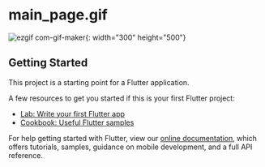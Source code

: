 # main_page.gif

![ezgif com-gif-maker](https://user-images.githubusercontent.com/64016453/126323088-747de835-e4e9-41bb-8666-fcd0ed36e535.gif){: width="300" height="500"}

## Getting Started

This project is a starting point for a Flutter application.

A few resources to get you started if this is your first Flutter project:

- [Lab: Write your first Flutter app](https://flutter.dev/docs/get-started/codelab)
- [Cookbook: Useful Flutter samples](https://flutter.dev/docs/cookbook)

For help getting started with Flutter, view our
[online documentation](https://flutter.dev/docs), which offers tutorials,
samples, guidance on mobile development, and a full API reference.
